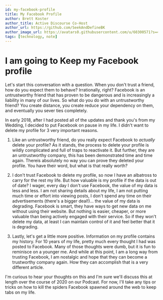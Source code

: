 ```yaml
---
id: my-facebook-profile
title: My Facebook Profile
author: Brett Koster
author_title: Active Discourse Co-Host
author_url: https://github.com/SeekAndDefineBK
author_image_url: https://avatars0.githubusercontent.com/u/60300571?s=460&v=4
tags: [technology, note]
---
```


# I am going to Keep my Facebook profile

Let's start this conversation with a question. When you don't trust a friend, how do you expect them to behave? Irrationally, right? Facebook is an untrustworthy friend that has proven to be dangerous and is increasingly a liability in many of our lives. So what do you do with an untrustworthy friend? You create distance, you create reduce your dependency on them, and eventually you sever ties completely.

In early 2018, after I had posted all of the updates and thank you's from my Wedding, I decided to put Facebook on pause in my life. I didn't want to delete my profile for 3 very important reasons.

<!--truncate-->

1. Like an untrustworthy friend, do you really expect Facebook to *actually* delete your profile? As it stands, the process to delete your profile is wildly complicated and full of traps to reactivate it. But further, they are an untrustworthy company, this has been demonstrated time and time again. Thereis absolutely no way you can prove they deleted your profile. You have their word, but what is that really worth?

2. I don't trust Facebook to delete my profile, so now I have an albatross to carry for the rest my life. But how valuable is my profile if the data is out of date? I wager, every day I don't use Facebook, the value of my data is less and less. I am not sharing details about my life, I am not putting much time or effort into viewing posts, I don't spend any time on their advertisements (there's a bigger deal!)... the value of my data is degrading. Facebook is smart, they have ways to get new data on me without using their website. But nothing is easier, cheaper, or more valuable than being actively engaged with their service. So if they won't delete my data, at least I can maintain control of it and feel better that it is degrading.

3. Lastly, let's get a little more positive. Information on my profile contains my history. For 10 years of my life, pretty much every thought I had was posted to Facebook. Many of those thoughts were dumb, but it is fun to reminisce on a younger me. And while at this point, I am a long way from trusting Facebook, I am nostalgic and hope that they can become a trustworthy company again. How they can accomplish that is a very different article.

I'm curious to hear your thoughts on this and I'm sure we'll discuss this at length over the course of 2020 on our Podcast. For now, I'll take any tips or tricks on how to kill the spiders Facebook spawned around the web to keep tabs on my life.
